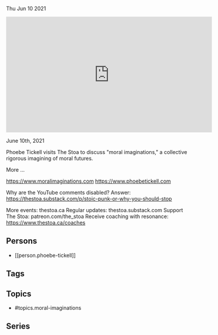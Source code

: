 



Thu Jun 10 2021

<iframe width="560" height="315" src="https://www.youtube.com/embed/lA1I1bUTeqQ" title="Moral Imaginations w/ Phoebe Tickell" frameborder="0" allow="accelerometer; autoplay; clipboard-write; encrypted-media; gyroscope; picture-in-picture" allowfullscreen ></iframe>

June 10th, 2021

Phoebe Tickell visits The Stoa to discuss "moral imaginations," a collective rigorous imagining of moral futures.

More ... 

https://www.moralimaginations.com
https://www.phoebetickell.com

Why are the YouTube comments disabled? Answer: https://thestoa.substack.com/p/stoic-punk-or-why-you-should-stop

More events: thestoa.ca
Regular updates: thestoa.substack.com
Support The Stoa: patreon.com/the_stoa
Receive coaching with resonance: https://www.thestoa.ca/coaches

## Persons

- [[person.phoebe-tickell]]

## Tags



## Topics

- #topics.moral-imaginations

## Series



